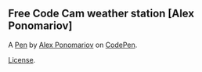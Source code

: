 Free Code Cam weather station [Alex Ponomariov]
-----------------------------------------------


A [Pen](http://codepen.io/Ponomariov/pen/VPPNLx) by [Alex Ponomariov](http://codepen.io/Ponomariov) on [CodePen](http://codepen.io/).

[License](http://codepen.io/Ponomariov/pen/VPPNLx/license).
